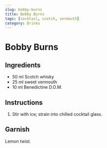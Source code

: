 ```yaml
---
slug: bobby-burns
title: Bobby Burns
tags: [cocktail, scotch, vermouth]
category: Drinks
---
```


# Bobby Burns

## Ingredients

- 50 ml Scotch whisky
- 25 ml sweet vermouth
- 10 ml Benedictine D.O.M.

## Instructions

1. Stir with ice; strain into chilled cocktail glass.

## Garnish

Lemon twist.
